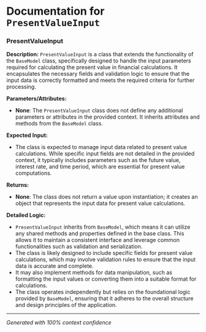 # Documentation for `PresentValueInput`

### PresentValueInput

**Description:**
`PresentValueInput` is a class that extends the functionality of the `BaseModel` class, specifically designed to handle the input parameters required for calculating the present value in financial calculations. It encapsulates the necessary fields and validation logic to ensure that the input data is correctly formatted and meets the required criteria for further processing.

**Parameters/Attributes:**
- **None**: The `PresentValueInput` class does not define any additional parameters or attributes in the provided context. It inherits attributes and methods from the `BaseModel` class.

**Expected Input:**
- The class is expected to manage input data related to present value calculations. While specific input fields are not detailed in the provided context, it typically includes parameters such as the future value, interest rate, and time period, which are essential for present value computations.

**Returns:**
- **None**: The class does not return a value upon instantiation; it creates an object that represents the input data for present value calculations.

**Detailed Logic:**
- `PresentValueInput` inherits from `BaseModel`, which means it can utilize any shared methods and properties defined in the base class. This allows it to maintain a consistent interface and leverage common functionalities such as validation and serialization.
- The class is likely designed to include specific fields for present value calculations, which may involve validation rules to ensure that the input data is accurate and complete.
- It may also implement methods for data manipulation, such as formatting the input values or converting them into a suitable format for calculations.
- The class operates independently but relies on the foundational logic provided by `BaseModel`, ensuring that it adheres to the overall structure and design principles of the application.

---
*Generated with 100% context confidence*
